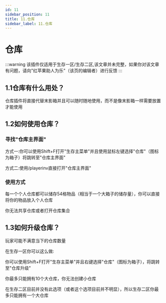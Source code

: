 ```yaml
---
id: 11
sidebar_position: 11
title: 11.仓库
sidebar_label: 11.仓库
---
```


# 仓库

:::warning
该插件仅适用于生存一区/生存二区,该文章并未完整，如果你对该文章有问题，请向"红苹果助人为乐"（该页的编辑者）进行反馈
:::

## 1.1仓库有什么用处？

仓库插件将直接代替末影箱并且可以随时随地使用，而不是像末影箱一样需要放置才能使用

## 1.2如何使用仓库？

### 寻找"仓库主界面"

方式一:你可以使用Shift+F打开"生存主菜单"并且使用鼠标左键选择"仓库"（图标为箱子）将跳转至"仓库主界面"

方式二:使用/playerinv直接打开"仓库主界面"

### 使用方式

每一个个人仓库都可以储存54格物品（相当于一个大箱子的储存量），你可以直接将你的物品放入个人仓库

你无法共享仓库或者打开仓库集合

## 1.3如何升级仓库？

玩家可能不满意当下的仓库数量

在生存一区你可以这么做:

你可以使用Shift+F打开"生存主菜单"并且右键选择"仓库"（图标为箱子），将跳转至"仓库升级"

你最多只能拥有10个大仓库，你无法创建小仓库

在生存二区目前并没有此选项（或者这个选项目前并不明显），所以生存二区你最多只能拥有一个大仓库
